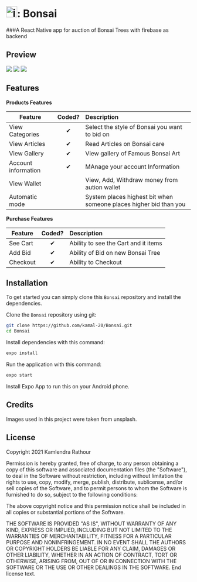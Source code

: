 
# <img src="https://res.cloudinary.com/dsys26psh/image/upload/v1626267627/bonsai_jmvdf5.png" alt="icon" width="30" />: Bonsai
###A React Native app for auction of Bonsai Trees with firebase as backend

## Preview
<img src="https://res.cloudinary.com/dsys26psh/image/upload/v1626344504/Desktop_-_1_2_gpvugo.jpg" />     <img src="https://res.cloudinary.com/dsys26psh/image/upload/v1626344008/Desktop_-_1_knppwj.jpg" />     <img src="https://res.cloudinary.com/dsys26psh/image/upload/v1626344505/Desktop_-_1_3_wwl9py.jpg"  /> 


## Features 

<b>Products Features</b>

| Feature  |  Coded?       | Description  |
|----------|:-------------:|:-------------|
| View Categories | &#10004; | Select the style of Bonsai you want to bid on|
| View Articles | &#10004; | Read Articles on Bonsai care|
| View Gallery | &#10004; | View gallery of Famous Bonsai Art|
| Account information | &#10004; | MAnage your account Information |
| View Wallet | | View, Add, Withdraw money from aution wallet |
| Automatic mode | | System places highest bit when someone places higher bid than you |

<b>Purchase Features</b>

| Feature  |  Coded?       | Description  |
|----------|:-------------:|:-------------|
| See Cart | &#10004; | Ability to see the Cart and it items |
| Add Bid | &#10004; | Ability of Bid on new Bonsai Tree |
| Checkout | &#10004; | Ability to Checkout |


## Installation

To get started  you can simply clone this `Bonsai` repository and install the dependencies.

Clone the `Bonsai` repository using git:

```bash
git clone https://github.com/kamal-20/Bonsai.git
cd Bonsai
```

Install dependencies with this command:
```bash
expo install
```

Run the application with this command:
```bash
expo start
```

Install Expo App to run this on your Android phone.


## Credits
Images used in this project were taken from unsplash.

## License
Copyright 2021 Kamlendra Rathour

Permission is hereby granted, free of charge, to any person obtaining a copy of this software and associated documentation files (the "Software"), to deal in the Software without restriction, including without limitation the rights to use, copy, modify, merge, publish, distribute, sublicense, and/or sell copies of the Software, and to permit persons to whom the Software is furnished to do so, subject to the following conditions:

The above copyright notice and this permission notice shall be included in all copies or substantial portions of the Software.

THE SOFTWARE IS PROVIDED "AS IS", WITHOUT WARRANTY OF ANY KIND, EXPRESS OR IMPLIED, INCLUDING BUT NOT LIMITED TO THE WARRANTIES OF MERCHANTABILITY, FITNESS FOR A PARTICULAR PURPOSE AND NONINFRINGEMENT. IN NO EVENT SHALL THE AUTHORS OR COPYRIGHT HOLDERS BE LIABLE FOR ANY CLAIM, DAMAGES OR OTHER LIABILITY, WHETHER IN AN ACTION OF CONTRACT, TORT OR OTHERWISE, ARISING FROM, OUT OF OR IN CONNECTION WITH THE SOFTWARE OR THE USE OR OTHER DEALINGS IN THE SOFTWARE.
End license text.

